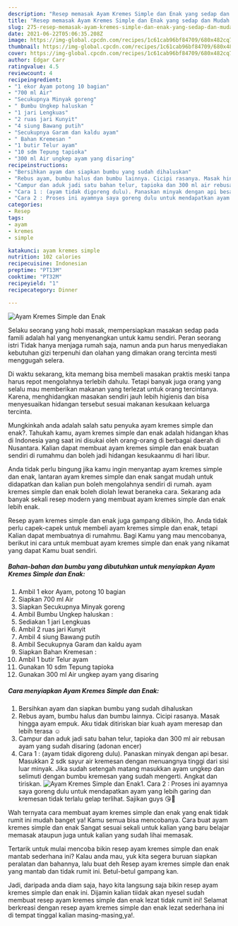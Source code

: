 ```yaml
---
description: "Resep memasak Ayam Kremes Simple dan Enak yang sedap dan Mudah Dibuat"
title: "Resep memasak Ayam Kremes Simple dan Enak yang sedap dan Mudah Dibuat"
slug: 275-resep-memasak-ayam-kremes-simple-dan-enak-yang-sedap-dan-mudah-dibuat
date: 2021-06-22T05:06:35.208Z
image: https://img-global.cpcdn.com/recipes/1c61cab96bf84709/680x482cq70/ayam-kremes-simple-dan-enak-foto-resep-utama.jpg
thumbnail: https://img-global.cpcdn.com/recipes/1c61cab96bf84709/680x482cq70/ayam-kremes-simple-dan-enak-foto-resep-utama.jpg
cover: https://img-global.cpcdn.com/recipes/1c61cab96bf84709/680x482cq70/ayam-kremes-simple-dan-enak-foto-resep-utama.jpg
author: Edgar Carr
ratingvalue: 4.5
reviewcount: 4
recipeingredient:
- "1 ekor Ayam potong 10 bagian"
- "700 ml Air"
- "Secukupnya Minyak goreng"
- " Bumbu Ungkep haluskan "
- "1 jari Lengkuas"
- "2 ruas jari Kunyit"
- "4 siung Bawang putih"
- "Secukupnya Garam dan kaldu ayam"
- " Bahan Kremesan "
- "1 butir Telur ayam"
- "10 sdm Tepung tapioka"
- "300 ml Air ungkep ayam yang disaring"
recipeinstructions:
- "Bersihkan ayam dan siapkan bumbu yang sudah dihaluskan"
- "Rebus ayam, bumbu halus dan bumbu lainnya. Cicipi rasanya. Masak hingga ayam empuk. Aku tidak ditiriskan biar kuah ayam meresap dan lebih terasa ☺"
- "Campur dan aduk jadi satu bahan telur, tapioka dan 300 ml air rebusan ayam yang sudah disaring (adonan encer)"
- "Cara 1 : (ayam tidak digoreng dulu). Panaskan minyak dengan api besar. Masukkan 2 sdk sayur air kremesan dengan menuangnya tinggi dari sisi luar minyak. Jika sudah setengah matang masukkan ayam ungkep dan selimuti dengan bumbu kremesan yang sudah mengerti. Angkat dan tiriskan."
- "Cara 2 : Proses ini ayamnya saya goreng dulu untuk mendapatkan ayam yang lebih garing dan kremesan tidak terlalu gelap terlihat. Sajikan guys 😘🤗"
categories:
- Resep
tags:
- ayam
- kremes
- simple

katakunci: ayam kremes simple 
nutrition: 102 calories
recipecuisine: Indonesian
preptime: "PT13M"
cooktime: "PT32M"
recipeyield: "1"
recipecategory: Dinner

---
```



![Ayam Kremes Simple dan Enak](https://img-global.cpcdn.com/recipes/1c61cab96bf84709/680x482cq70/ayam-kremes-simple-dan-enak-foto-resep-utama.jpg)

Selaku seorang yang hobi masak, mempersiapkan masakan sedap pada famili adalah hal yang menyenangkan untuk kamu sendiri. Peran seorang istri Tidak hanya menjaga rumah saja, namun anda pun harus menyediakan kebutuhan gizi terpenuhi dan olahan yang dimakan orang tercinta mesti menggugah selera.

Di waktu  sekarang, kita memang bisa membeli masakan praktis meski tanpa harus repot mengolahnya terlebih dahulu. Tetapi banyak juga orang yang selalu mau memberikan makanan yang terlezat untuk orang tercintanya. Karena, menghidangkan masakan sendiri jauh lebih higienis dan bisa menyesuaikan hidangan tersebut sesuai makanan kesukaan keluarga tercinta. 



Mungkinkah anda adalah salah satu penyuka ayam kremes simple dan enak?. Tahukah kamu, ayam kremes simple dan enak adalah hidangan khas di Indonesia yang saat ini disukai oleh orang-orang di berbagai daerah di Nusantara. Kalian dapat membuat ayam kremes simple dan enak buatan sendiri di rumahmu dan boleh jadi hidangan kesukaanmu di hari libur.

Anda tidak perlu bingung jika kamu ingin menyantap ayam kremes simple dan enak, lantaran ayam kremes simple dan enak sangat mudah untuk didapatkan dan kalian pun boleh mengolahnya sendiri di rumah. ayam kremes simple dan enak boleh diolah lewat beraneka cara. Sekarang ada banyak sekali resep modern yang membuat ayam kremes simple dan enak lebih enak.

Resep ayam kremes simple dan enak juga gampang dibikin, lho. Anda tidak perlu capek-capek untuk membeli ayam kremes simple dan enak, tetapi Kalian dapat membuatnya di rumahmu. Bagi Kamu yang mau mencobanya, berikut ini cara untuk membuat ayam kremes simple dan enak yang nikamat yang dapat Kamu buat sendiri.

<!--inarticleads1-->

##### Bahan-bahan dan bumbu yang dibutuhkan untuk menyiapkan Ayam Kremes Simple dan Enak:

1. Ambil 1 ekor Ayam, potong 10 bagian
1. Siapkan 700 ml Air
1. Siapkan Secukupnya Minyak goreng
1. Ambil  Bumbu Ungkep haluskan :
1. Sediakan 1 jari Lengkuas
1. Ambil 2 ruas jari Kunyit
1. Ambil 4 siung Bawang putih
1. Ambil Secukupnya Garam dan kaldu ayam
1. Siapkan  Bahan Kremesan :
1. Ambil 1 butir Telur ayam
1. Gunakan 10 sdm Tepung tapioka
1. Gunakan 300 ml Air ungkep ayam yang disaring




<!--inarticleads2-->

##### Cara menyiapkan Ayam Kremes Simple dan Enak:

1. Bersihkan ayam dan siapkan bumbu yang sudah dihaluskan
1. Rebus ayam, bumbu halus dan bumbu lainnya. Cicipi rasanya. Masak hingga ayam empuk. Aku tidak ditiriskan biar kuah ayam meresap dan lebih terasa ☺
1. Campur dan aduk jadi satu bahan telur, tapioka dan 300 ml air rebusan ayam yang sudah disaring (adonan encer)
1. Cara 1 : (ayam tidak digoreng dulu). Panaskan minyak dengan api besar. Masukkan 2 sdk sayur air kremesan dengan menuangnya tinggi dari sisi luar minyak. Jika sudah setengah matang masukkan ayam ungkep dan selimuti dengan bumbu kremesan yang sudah mengerti. Angkat dan tiriskan.
<img src="//assets-global.cpcdn.com/assets/icons/button_play-2c75c40dde080a61004c1f40b05d8f140eaff45d7e9e6481dc71c63d2e7c4909.png" alt="Ayam Kremes Simple dan Enak">1. Cara 2 : Proses ini ayamnya saya goreng dulu untuk mendapatkan ayam yang lebih garing dan kremesan tidak terlalu gelap terlihat. Sajikan guys 😘🤗




Wah ternyata cara membuat ayam kremes simple dan enak yang enak tidak rumit ini mudah banget ya! Kamu semua bisa mencobanya. Cara buat ayam kremes simple dan enak Sangat sesuai sekali untuk kalian yang baru belajar memasak ataupun juga untuk kalian yang sudah lihai memasak.

Tertarik untuk mulai mencoba bikin resep ayam kremes simple dan enak mantab sederhana ini? Kalau anda mau, yuk kita segera buruan siapkan peralatan dan bahannya, lalu buat deh Resep ayam kremes simple dan enak yang mantab dan tidak rumit ini. Betul-betul gampang kan. 

Jadi, daripada anda diam saja, hayo kita langsung saja bikin resep ayam kremes simple dan enak ini. Dijamin kalian tiidak akan nyesel sudah membuat resep ayam kremes simple dan enak lezat tidak rumit ini! Selamat berkreasi dengan resep ayam kremes simple dan enak lezat sederhana ini di tempat tinggal kalian masing-masing,ya!.

